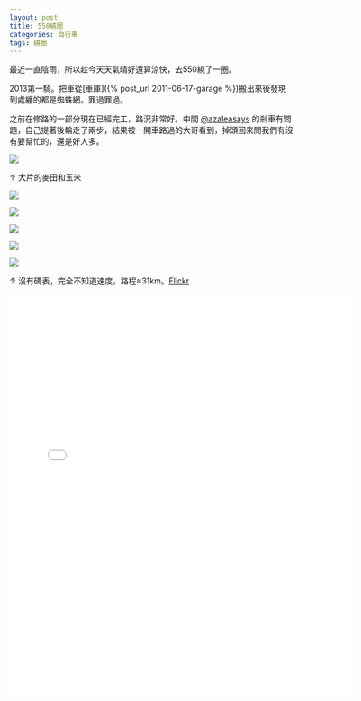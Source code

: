 ```yaml
---
layout: post
title: 550繞圈
categories: 自行車
tags: 繞圈
---
```

最近一直陰雨，所以趁今天天氣晴好還算涼快，去550繞了一圈。

2013第一騎。把車從[車庫]({% post_url 2011-06-17-garage %})搬出來後發現到處纏的都是蜘蛛網。罪過罪過。

之前在修路的一部分現在已經完工，路況非常好。中間 [@azaleasays](https://twitter.com/azaleasays) 的剎車有問題，自己提著後輪走了兩步，結果被一開車路過的大哥看到，掉頭回來問我們有沒有要幫忙的，還是好人多。

![](http://farm3.staticflickr.com/2854/9278713969_8ab4d836cd_z.jpg)

↑ 大片的麥田和玉米

![](http://farm4.staticflickr.com/3825/9278713531_62cb4c34e7.jpg)

![](http://farm8.staticflickr.com/7399/9278717891_df9666ea3b_z.jpg)

![](http://farm6.staticflickr.com/5453/9281495544_622e090527_z.jpg)

![](http://farm6.staticflickr.com/5535/9278711183_5b56d468d6_z.jpg)

![](http://farm6.staticflickr.com/5542/9281502976_dd79a99660_z.jpg)

↑ 沒有碼表，完全不知道速度。路程≈31km。[Flickr](http://flic.kr/s/aHsjzaVhu1)

<iframe src="//instagram.com/p/buUYQUIBnp/embed/" width="612" height="710" frameborder="0" scrolling="no" allowtransparency="true"></iframe>
